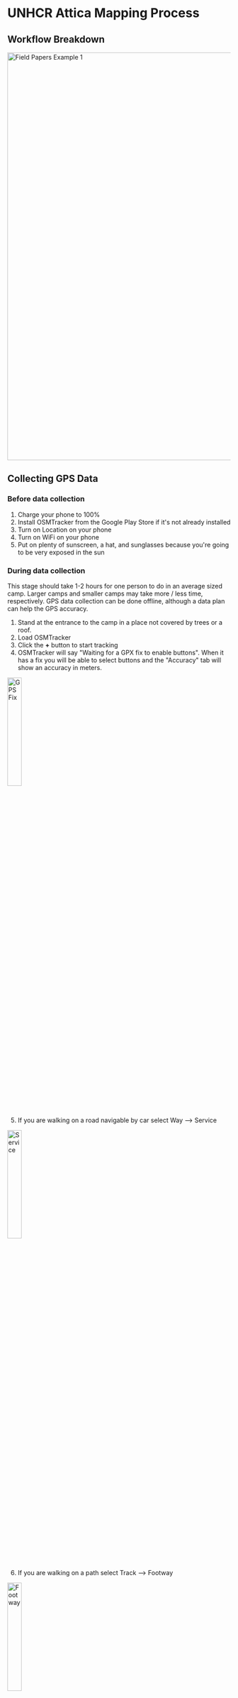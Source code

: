 UNHCR Attica Mapping Process
==============

## Workflow Breakdown

<img width="919" alt="Field Papers Example 1" src="https://cloud.githubusercontent.com/assets/1583376/16880365/8ee96370-4abd-11e6-98f6-698cecde77d8.png">

## Collecting GPS Data

### Before data collection

1. Charge your phone to 100%
2. Install OSMTracker from the Google Play Store if it's not already installed
3. Turn on Location on your phone
4. Turn on WiFi on your phone
5. Put on plenty of sunscreen, a hat, and sunglasses because you're going to be very exposed in the sun

### During data collection

This stage should take 1-2 hours for one person to do in an average sized camp. 
Larger camps and smaller camps may take more / less time, respectively.
GPS data collection can be done offline, although a data plan can help the GPS accuracy.

1. Stand at the entrance to the camp in a place not covered by trees or a roof.
2. Load OSMTracker
3. Click the **+** button to start tracking
4. OSMTracker will say "Waiting for a GPX fix to enable buttons". When it has a fix you will be able to select buttons and the "Accuracy" tab will show an accuracy in meters.

<img width=25% alt="GPS Fix" aligh="middle" src="https://cloud.githubusercontent.com/assets/1583376/16880418/d1ba55d8-4abd-11e6-9248-e21e43159d84.png">

5. If you are walking on a road navigable by car select Way --> Service

<img width=25% alt="Service" aligh="middle" src="https://cloud.githubusercontent.com/assets/1583376/16880420/d1bb582a-4abd-11e6-9342-f8e951d11e44.png">

6. If you are walking on a path select Track --> Footway

<img width=25% alt="Footway" aligh="middle" src="https://cloud.githubusercontent.com/assets/1583376/16880418/d1ba55d8-4abd-11e6-9248-e21e43159d84.png">

7. Walk down **the center** of _every_ road and path in the camp. This could take a while!
8. Every time you reach a junction (where roads / paths come together), press the button for Service / Path to record that junction. This is important for connecting your roads together after.
photo
9. Take photos regularly while walking. This gives your remote mappers an idea what the area looks like, which helps accurate mapping. The photos should be of buildings, roads, major infrastructure, etc. Not of people!

10. When you arrive at a toilet, office or other major piece of infrastructure lick the Misc/Amenity/Amenity+ button and select the appropriate feature type. If the type doesn't exist, select "Text Note" and type in the feature information.

<img width=25% alt="Toilets" aligh="middle" src="https://cloud.githubusercontent.com/assets/1583376/16880423/d1e2cea0-4abd-11e6-91dc-764330d204be.png">
<img width=25% alt="Water etc" aligh="middle" src="https://cloud.githubusercontent.com/assets/1583376/16880422/d1bfb6a4-4abd-11e6-922d-83d6b523a861.png">
<img width=25% alt="Text Note" aligh="middle" src="https://cloud.githubusercontent.com/assets/1583376/16880424/d1efe1d0-4abd-11e6-93eb-88b9c736ccfb.png">

11. When you're done, press the "Save" button that looks like an old-fashioned floppy disk.

<img width=25% alt="Save button" aligh="middle" src="https://cloud.githubusercontent.com/assets/1583376/16900169/977c70d6-4c25-11e6-9d8c-9318445b5e47.png">

### After data collection : submitting GPS data

Upload the collected data when you're finished collecting. You can do this back at the office if you don't have WiFi or a data connection in the field.

1. Select the track you just created.
2. Go to the options button on the top right

<img width=25% alt="Options" aligh="middle" src="https://cloud.githubusercontent.com/assets/1583376/16880413/d182c640-4abd-11e6-9f44-9a79fec145a3.png">

3. Click "OpenStreetMap Upload"

<img width=25% alt="OSM Upload" aligh="middle" src="https://cloud.githubusercontent.com/assets/1583376/16880413/d182c640-4abd-11e6-9f44-9a79fec145a3.png">

4. If this is your first time, log in to the UNHCR OSM account (see end of this note for login details).

5. Enter the name of the camp on the top row, the name of the camp + the data on the Description (middle) row and _atticacamps_ on the Tag (bottom) row

6. Change the sharing setting from Private to Public

<img width=25% alt="Data entry and public setting" aligh="middle" src="https://cloud.githubusercontent.com/assets/1583376/16880417/d1afc0f0-4abd-11e6-9063-bffff122ae72.png">

7. Click "Save and Upload"

## Collecting Field Papers data

### Before data collection

1. Go to the page for each camp. Click "Refresh" in the top right corner.

2. Wait for the field paper to refresh with the latest data. When it's ready, click "Download PDF"

3. Print the PDF. If necessary print multiple copies.

4. If the site has expanded and the old Atlas is not useful, either

* Create your own new one using [these instructions](http://learnosm.org/en/mobile-mapping/field-papers/
)
* Or contact the mapping team for a new atlas

### During data collection

**Basic process**

1. Walk across the whole camp.
2. Draw every **new** road, path, building, service, important piece of infrastructure, or other notable feature on the appropriate page of the Field Papers "atlas".
3. If new features are inside of a building, draw a point or area on top of that building where that feature is. So if someone opens a clinic inside one part of a building, draw a point or area where that clinic is. If it's useful draw the approximate outline of the room inside the building.
4. Assign each feature you record a number. In a separate notebook, write down that number and all the important information about that feature.

**Example Field Papers Atlases**

<img width="919" alt="Field Papers Example 1" src="https://cloud.githubusercontent.com/assets/1583376/16869514/d9346be2-4a85-11e6-8b20-d4d476c69b3e.png">

<img width="919" alt="Field Papers Example 2" src="https://cloud.githubusercontent.com/assets/1583376/16869553/0e285a48-4a86-11e6-9278-17dcc18785a7.png">

<img width="919" alt="Field Papers Example 3" src="https://cloud.githubusercontent.com/assets/1583376/16869562/12b068da-4a86-11e6-80bb-f1c40b32e1ba.png">

**Example Notebook entries**

Feature #1:

* Septic tank
* 100 L capacity
* Emptied weekly
* Overflows regularly

Feature #2:

* Child friendly space
* Tent space, not a building
* Operated by Save the Children
* Opening hours 10:00 - 12, 13 - 18:30
* Closed on Sundays
* Has Arabic and Farsi speakers

Feature #3:

* Storage container
* This week contains shelter materials and NFIs
* 1800 L capacity
* Owned by Ministry of Defence
* Operated by Hellenic Red Cross

Feature #4:

* Red Cross Health Center
* All old data remains the same
* New: prenatal services now offered
* New: now inside a shipping container "building", not under a tent

**Additional tips**

Clearly label which camp is being mapped on the Field Paper and notebook page(s).

_If there are translations_ : Clearly label which language the inputs are being translated into. Spell out the translation in the native character set, Greek characters and Roman characters if possible.

### After data collection : submitting Field Papers data

At the office, scan each field paper and the corresponding notebook page(s). *Make sure to clearly label which notebook page belongs with which field paper.*

Email the scans to the following email addresses. If necessary, provide any general information about this week's updates in the email.

* rbanick@gmail.com
* hbrown14@gwmail.gwu.edu
* aberdnyk@gwu.edu

Check your email! The mapping team may have questions about words they can't read, etc.

## Notes

### Mapping team contact information

| Person | Role | Email |
---------| ---- | ----- |
| Robert Banick | Mapping process setup | rbanick@gmail.com |
| Helen Brown | OpenStreetMap Mapping Intern| hbrown14@gwmail.gwu.edu |
| Andrii Berdnyk | OpenStreetMap Mapping Intern | aberdnyk@gwu.edu | 

### Field Papers Atlas Pages

| Camp | Field Papers Page |
------ | ----------------- |
| Shisto | http://fieldpapers.org/atlases/66h2lbq7 |
| Skaramangas |      |
| Shisto |      |
| Shisto |      |
| Shisto |      |
| Shisto |      |
| Shisto |      |
| Shisto |      |
| Shisto |      |
| Shisto |      |
| Shisto |      |
| Shisto |      |

### Important account information

**Field Papers**

| Username | Password |
---------- | -------- |
| unhcr_attica | unhcr_mapping | 

**Gmail**

| Username | Password |
---------- | -------- |
| unhcr.attica.maps@gmail.com | unhcr_mapping |

**OpenStreetMap**

| Username | Password |
---------- | -------- |
| unhcr_attica | unhcr_mapping | 
